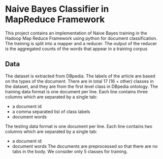 # Naive Bayes Classifier in MapReduce Framework

This project contains an implementation of Naive Bayes training in the Hadoop Map Reduce Framework using python for document classification. The training is split into a mapper and a reducer. The output of the reducer is the aggregated counts of the words that appear in a training corpus

## Data
The dataset is extracted from DBpedia. The labels of the article are based on the types of the document. There are in total 17 (16 + other) classes in the dataset, and they are from the first level class in DBpedia ontology. The training data format is one document per line. Each line contains three columns which are separated by a single tab:

* a document id
* a comma separated list of class labels
* document words

The testing data format is one document per line. Each line contains two columns which are separated by a single tab:
* a document id
* document words
The documents are preprocessed so that there are no tabs in the body. We consider only 5 classes for training.
